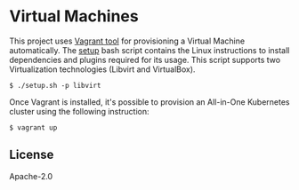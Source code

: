 # Virtual Machines

This project uses [Vagrant tool][1] for provisioning a Virtual Machine
automatically. The [setup](setup.sh) bash script contains the
Linux instructions to install dependencies and plugins required for
its usage. This script supports two Virtualization technologies
(Libvirt and VirtualBox).

    $ ./setup.sh -p libvirt

Once Vagrant is installed, it's possible to provision an All-in-One
Kubernetes cluster using the following instruction:

    $ vagrant up

## License

Apache-2.0

[1]: https://www.vagrantup.com/
